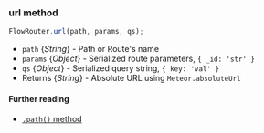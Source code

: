 ### url method

```js
FlowRouter.url(path, params, qs);
```

- `path` {*String*} - Path or Route's name
- `params` {*Object*} - Serialized route parameters, `{ _id: 'str' }`
- `qs` {*Object*} - Serialized query string, `{ key: 'val' }`
- Returns {*String*} - Absolute URL using `Meteor.absoluteUrl`

#### Further reading

- [`.path()` method](https://github.com/veliovgroup/flow-router/blob/master/docs/api/path.md)
